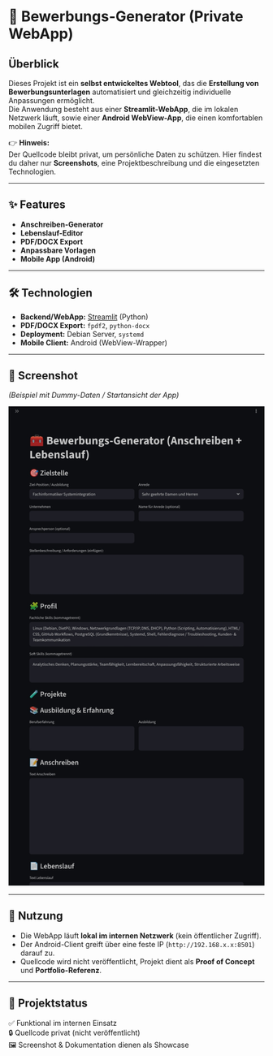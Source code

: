 # 📑 Bewerbungs-Generator (Private WebApp)

## Überblick
Dieses Projekt ist ein **selbst entwickeltes Webtool**, das die **Erstellung von Bewerbungsunterlagen** automatisiert und gleichzeitig individuelle Anpassungen ermöglicht.  
Die Anwendung besteht aus einer **Streamlit-WebApp**, die im lokalen Netzwerk läuft, sowie einer **Android WebView-App**, die einen komfortablen mobilen Zugriff bietet.  

👉 **Hinweis:**  
Der Quellcode bleibt privat, um persönliche Daten zu schützen. Hier findest du daher nur **Screenshots**, eine Projektbeschreibung und die eingesetzten Technologien.

---

## ✨ Features
- **Anschreiben-Generator**  
- **Lebenslauf-Editor**  
- **PDF/DOCX Export**  
- **Anpassbare Vorlagen**  
- **Mobile App (Android)**  

---

## 🛠️ Technologien
- **Backend/WebApp:** [Streamlit](https://streamlit.io/) (Python)  
- **PDF/DOCX Export:** `fpdf2`, `python-docx`  
- **Deployment:** Debian Server, `systemd`  
- **Mobile Client:** Android (WebView-Wrapper)  

---

## 📸 Screenshot
*(Beispiel mit Dummy-Daten / Startansicht der App)*  

![Screenshot](screenshots/mobile.png)

---

## 🚀 Nutzung
- Die WebApp läuft **lokal im internen Netzwerk** (kein öffentlicher Zugriff).  
- Der Android-Client greift über eine feste IP (`http://192.168.x.x:8501`) darauf zu.  
- Quellcode wird nicht veröffentlicht, Projekt dient als **Proof of Concept** und **Portfolio-Referenz**.  

---

## 📂 Projektstatus
✅ Funktional im internen Einsatz  
🔒 Quellcode privat (nicht veröffentlicht)  
🖼 Screenshot & Dokumentation dienen als Showcase
